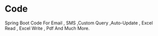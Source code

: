 # Code
Spring Boot Code For Email , SMS ,Custom Query ,Auto-Update , Excel Read , Excel Write , Pdf  And Much More.
